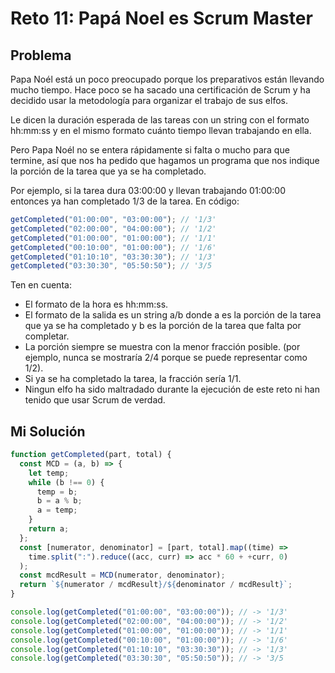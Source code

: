 # Reto 11: Papá Noel es Scrum Master

## Problema

Papa Noél está un poco preocupado porque los preparativos están llevando mucho tiempo. Hace poco se ha sacado una certificación de Scrum y ha decidido usar la metodología para organizar el trabajo de sus elfos.

Le dicen la duración esperada de las tareas con un string con el formato hh:mm:ss y en el mismo formato cuánto tiempo llevan trabajando en ella.

Pero Papa Noél no se entera rápidamente si falta o mucho para que termine, así que nos ha pedido que hagamos un programa que nos indique la porción de la tarea que ya se ha completado.

Por ejemplo, si la tarea dura 03:00:00 y llevan trabajando 01:00:00 entonces ya han completado 1/3 de la tarea. En código:

```js
getCompleted("01:00:00", "03:00:00"); // '1/3'
getCompleted("02:00:00", "04:00:00"); // '1/2'
getCompleted("01:00:00", "01:00:00"); // '1/1'
getCompleted("00:10:00", "01:00:00"); // '1/6'
getCompleted("01:10:10", "03:30:30"); // '1/3'
getCompleted("03:30:30", "05:50:50"); // '3/5
```

Ten en cuenta:

- El formato de la hora es hh:mm:ss.
- El formato de la salida es un string a/b donde a es la porción de la tarea que ya se ha completado y b es la porción de la tarea que falta por completar.
- La porción siempre se muestra con la menor fracción posible. (por ejemplo, nunca se mostraría 2/4 porque se puede representar como 1/2).
- Si ya se ha completado la tarea, la fracción sería 1/1.
- Ningun elfo ha sido maltradado durante la ejecución de este reto ni han tenido que usar Scrum de verdad.

## Mi Solución

```js
function getCompleted(part, total) {
  const MCD = (a, b) => {
    let temp;
    while (b !== 0) {
      temp = b;
      b = a % b;
      a = temp;
    }
    return a;
  };
  const [numerator, denominator] = [part, total].map((time) =>
    time.split(":").reduce((acc, curr) => acc * 60 + +curr, 0)
  );
  const mcdResult = MCD(numerator, denominator);
  return `${numerator / mcdResult}/${denominator / mcdResult}`;
}

console.log(getCompleted("01:00:00", "03:00:00")); // -> '1/3'
console.log(getCompleted("02:00:00", "04:00:00")); // -> '1/2'
console.log(getCompleted("01:00:00", "01:00:00")); // -> '1/1'
console.log(getCompleted("00:10:00", "01:00:00")); // -> '1/6'
console.log(getCompleted("01:10:10", "03:30:30")); // -> '1/3'
console.log(getCompleted("03:30:30", "05:50:50")); // -> '3/5
```
